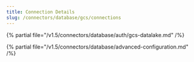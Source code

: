 ```yaml
---
title: Connection Details
slug: /connectors/database/gcs/connections
---
```


{% partial file="/v1.5/connectors/database/auth/gcs-datalake.md" /%}

{% partial file="/v1.5/connectors/database/advanced-configuration.md" /%}